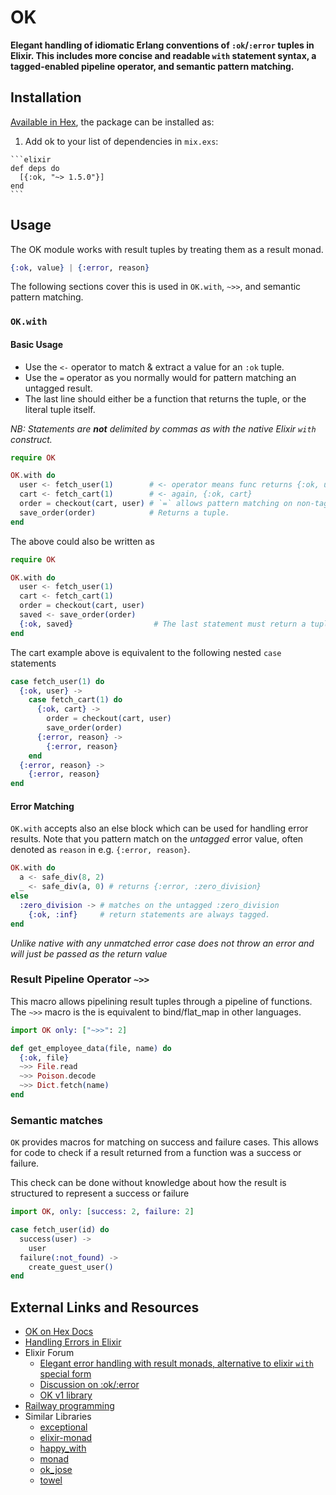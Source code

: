 # OK

**Elegant handling of idiomatic Erlang conventions of `:ok`/`:error` tuples in Elixir. This includes more concise and readable `with` statement syntax, a tagged-enabled pipeline operator, and semantic pattern matching.**

## Installation

[Available in Hex](https://hex.pm/packages/ok), the package can be installed as:

  1. Add ok to your list of dependencies in `mix.exs`:

    ```elixir
    def deps do
      [{:ok, "~> 1.5.0"}]
    end
    ```
    
## Usage

The OK module works with result tuples by treating them as a result monad.

```elixir
{:ok, value} | {:error, reason}
```

The following sections cover this is used in `OK.with`, `~>>`, and semantic pattern matching.

### `OK.with`

#### Basic Usage

* Use the `<-` operator to match & extract a value for an `:ok` tuple.
* Use the `=` operator as you normally would for pattern matching an untagged result.
* The last line should either be a function that returns the tuple, or the literal tuple itself.

_NB: Statements are **not** delimited by commas as with the native Elixir `with` construct._

```elixir
require OK

OK.with do
  user <- fetch_user(1)        # <- operator means func returns {:ok, user}
  cart <- fetch_cart(1)        # <- again, {:ok, cart}
  order = checkout(cart, user) # `=` allows pattern matching on non-tagged funcs
  save_order(order)            # Returns a tuple.
end
```

The above could also be written as

```elixir
require OK

OK.with do
  user <- fetch_user(1)
  cart <- fetch_cart(1)
  order = checkout(cart, user)
  saved <- save_order(order)
  {:ok, saved}                  # The last statement must return a tuple.
end
```

The cart example above is equivalent to the following nested `case` statements

```elixir
case fetch_user(1) do
  {:ok, user} ->
    case fetch_cart(1) do
      {:ok, cart} ->
        order = checkout(cart, user)
        save_order(order)
      {:error, reason} ->
        {:error, reason}
    end
  {:error, reason} ->
    {:error, reason}
end
```

####  Error Matching

`OK.with` accepts also an else block which can be used for handling error results. Note that you pattern match on the _untagged_ error value, often denoted as `reason` in e.g. `{:error, reason}`.

```elixir
OK.with do
  a <- safe_div(8, 2) 
  _ <- safe_div(a, 0) # returns {:error, :zero_division}
else
  :zero_division -> # matches on the untagged :zero_division
    {:ok, :inf}     # return statements are always tagged.
end
```

*Unlike native with any unmatched error case does not throw an error and will just be passed as the return value*


### Result Pipeline Operator `~>>`

This macro allows pipelining result tuples through a pipeline of functions.
The `~>>` macro is the is equivalent to bind/flat_map in other languages.

```elixir
import OK only: ["~>>": 2]

def get_employee_data(file, name) do
  {:ok, file}
  ~>> File.read
  ~>> Poison.decode
  ~>> Dict.fetch(name)
end
```

### Semantic matches

`OK` provides macros for matching on success and failure cases.
This allows for code to check if a result returned from a function was a success or failure.

This check can be done without knowledge about how the result is structured to represent a success or failure

```elixir
import OK, only: [success: 2, failure: 2]

case fetch_user(id) do
  success(user) ->
    user
  failure(:not_found) ->
    create_guest_user()
end
```

## External Links and Resources

* [OK on Hex Docs](https://hex.pm/packages/ok)
* [Handling Errors in Elixir](http://insights.workshop14.io/2015/10/18/handling-errors-in-elixir-no-one-say-monad.html)
* Elixir Forum
  * [Elegant error handling with result monads, alternative to elixir `with` special form](https://elixirforum.com/t/elegant-error-handling-with-result-monads-alternative-to-elixir-with-special-form/3264/1)
  * [Discussion on :ok/:error](https://elixirforum.com/t/usage-of-ok-result-error-vs-some-result-none/3253)
  * [OK v1 library](https://elixirforum.com/t/ok-elegant-error-handling-for-elixir-pipelines-version-1-0-released/1932/)
* [Railway programming](http://www.zohaib.me/railway-programming-pattern-in-elixir/)
* Similar Libraries
  * [exceptional](https://github.com/expede/exceptional)
  * [elixir-monad](https://github.com/nickmeharry/elixir-monad)
  * [happy_with](https://github.com/vic/happy_with)
  * [monad](https://github.com/rmies/monad)
  * [ok_jose](https://github.com/vic/ok_jose)
  * [towel](https://github.com/knrz/towel)
